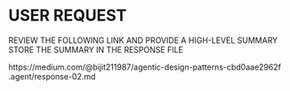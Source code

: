 # USER REQUEST

REVIEW THE FOLLOWING LINK AND PROVIDE A HIGH-LEVEL SUMMARY
STORE THE SUMMARY IN THE RESPONSE FILE

<LINK>https://medium.com/@bijit211987/agentic-design-patterns-cbd0aae2962f</LINK>
<RESPONSE-FILE>.agent/response-02.md
